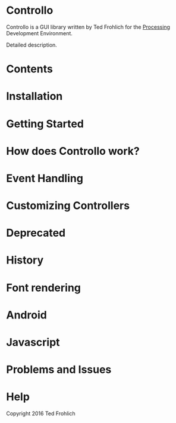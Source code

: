 # Controllo
Controllo is a GUI library written by Ted Frohlich for the [Processing](http://www.processing.org/) Development Environment.

Detailed description.

# Contents

# Installation

# Getting Started

# How does Controllo work?

# Event Handling

# Customizing Controllers

# Deprecated

# History

# Font rendering

# Android

# Javascript

# Problems and Issues

# Help

Copyright 2016 Ted Frohlich
